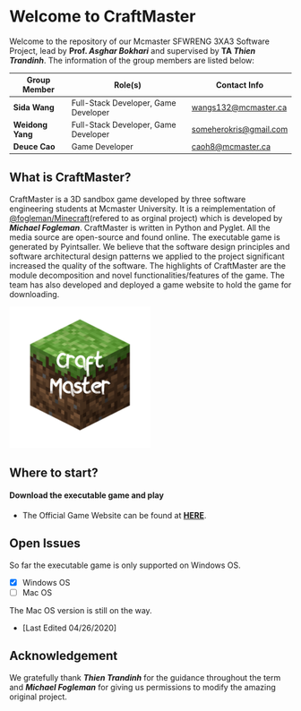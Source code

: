 # Welcome to CraftMaster
Welcome to the repository of our Mcmaster SFWRENG 3XA3 Software Project, lead by **Prof. _Asghar Bokhari_** and supervised by **TA _Thien Trandinh_**.
The information of the group members are listed below:

| Group Member        | Role(s)                              | Contact Info           |
| ------------------- |--------------------------------------| ---------------------- |
| **Sida Wang**       | Full-Stack Developer, Game Developer | wangs132@mcmaster.ca   |
| **Weidong Yang**    | Full-Stack Developer, Game Developer | someherokris@gmail.com |
| **Deuce Cao**       | Game Developer                       | caoh8@mcmaster.ca      |

## What is CraftMaster?

CraftMaster is a 3D sandbox game developed by three software engineering students at Mcmaster University. It is a reimplementation of [@fogleman/Minecraft](https://github.com/fogleman/Minecraft)(refered to as orginal project) which is developed by **_Michael Fogleman_**. CraftMaster is written in Python and Pyglet. All the media source are open-source and found online. The executable game is generated by Pyintsaller.
We believe that the software design principles and software architectural design patterns we applied to the project significant increased the quality of the software. The highlights of CraftMaster are the module decomposition and novel functionalities/features of the game.
The team has also developed and deployed a game website to hold the game for downloading.

<img src="./CraftMasterGame/src/source/icon.png" width="50%" height="50%">

## Where to start?
#### Download the executable game and play


- The Official Game Website can be found at [**HERE**](http://rexwangsida.pythonanywhere.com).

## Open Issues

So far the executable game is only supported on Windows OS.
- [x] Windows OS
- [ ] Mac OS

The Mac OS version is still on the way.
- [Last Edited 04/26/2020]

## Acknowledgement
We gratefully thank **_Thien Trandinh_** for the guidance throughout the term and **_Michael Fogleman_** for giving us permissions to modify the amazing original project.
